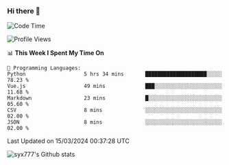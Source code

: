 ### Hi there 👋

<!--
**syx777/syx777** is a ✨ _special_ ✨ repository because its `README.md` (this file) appears on your GitHub profile.

Here are some ideas to get you started:

- 🔭 I’m currently working on ...
- 🌱 I’m currently learning ...
- 👯 I’m looking to collaborate on ...
- 🤔 I’m looking for help with ...
- 💬 Ask me about ...
- 📫 How to reach me: ...
- 😄 Pronouns: ...
- ⚡ Fun fact: ...
-->
<!--START_SECTION:waka-->
![Code Time](http://img.shields.io/badge/Code%20Time-13%20hrs%2059%20mins-blue)

![Profile Views](http://img.shields.io/badge/Profile%20Views-382-blue)

📊 **This Week I Spent My Time On** 

```text
💬 Programming Languages: 
Python                   5 hrs 34 mins       ████████████████████░░░░░   78.23 % 
Vue.js                   49 mins             ███░░░░░░░░░░░░░░░░░░░░░░   11.68 % 
Markdown                 23 mins             █░░░░░░░░░░░░░░░░░░░░░░░░   05.60 % 
CSV                      8 mins              ░░░░░░░░░░░░░░░░░░░░░░░░░   02.00 % 
JSON                     8 mins              ░░░░░░░░░░░░░░░░░░░░░░░░░   02.00 % 
```


 Last Updated on 15/03/2024 00:37:28 UTC
<!--END_SECTION:waka-->

![syx777's Github stats](https://github-readme-stats.vercel.app/api?username=syx777&show_icons=true)

